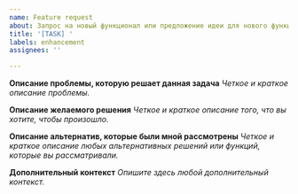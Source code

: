 ```yaml
---
name: Feature request
about: Запрос на новый функционал или предложение идеи для нового функционала
title: '[TASK] '
labels: enhancement
assignees: ''

---
```


**Описание проблемы, которую решает данная задача**
_Четкое и краткое описание проблемы._

**Описание желаемого решения**
_Четкое и краткое описание того, что вы хотите, чтобы произошло._

**Описание альтернатив, которые были мной рассмотрены**
_Четкое и краткое описание любых альтернативных решений или функций, которые вы рассматривали._

**Дополнительный контекст**
_Опишите здесь любой дополнительный контекст._